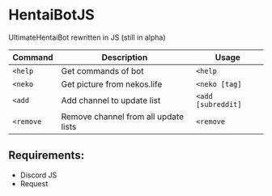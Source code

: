 # HentaiBotJS
UltimateHentaiBot rewritten in JS (still in alpha)

Command | Description | Usage
----------------|-------------|--------
`<help` | Get commands of bot | `<help`
`<neko` | Get picture from nekos.life | `<neko [tag]`
`<add` | Add channel to update list | `<add [subreddit]`
`<remove` | Remove channel from all update lists | `<remove`

## Requirements:
- Discord JS
- Request
